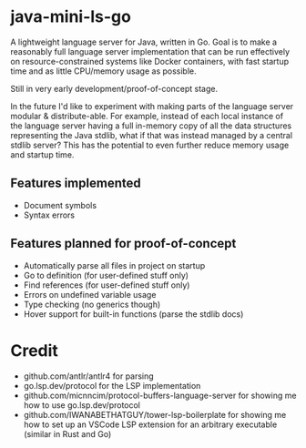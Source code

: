 # java-mini-ls-go

A lightweight language server for Java, written in Go. Goal is to make a reasonably full language server implementation that can be run effectively on resource-constrained systems like Docker containers, with fast startup time and as little CPU/memory usage as possible.

Still in very early development/proof-of-concept stage.

In the future I'd like to experiment with making parts of the language server modular & distribute-able. For example, instead of each local instance of the language server having a full in-memory copy of all the data structures representing the Java stdlib, what if that was instead managed by a central stdlib server? This has the potential to even further reduce memory usage and startup time.

## Features implemented

- Document symbols
- Syntax errors

## Features planned for proof-of-concept

- Automatically parse all files in project on startup
- Go to definition (for user-defined stuff only)
- Find references (for user-defined stuff only)
- Errors on undefined variable usage
- Type checking (no generics though)
- Hover support for built-in functions (parse the stdlib docs)

# Credit

- github.com/antlr/antlr4 for parsing
- go.lsp.dev/protocol for the LSP implementation
- github.com/micnncim/protocol-buffers-language-server for showing me how to use go.lsp.dev/protocol
- github.com/IWANABETHATGUY/tower-lsp-boilerplate for showing me how to set up an VSCode LSP extension for an arbitrary executable (similar in Rust and Go)
